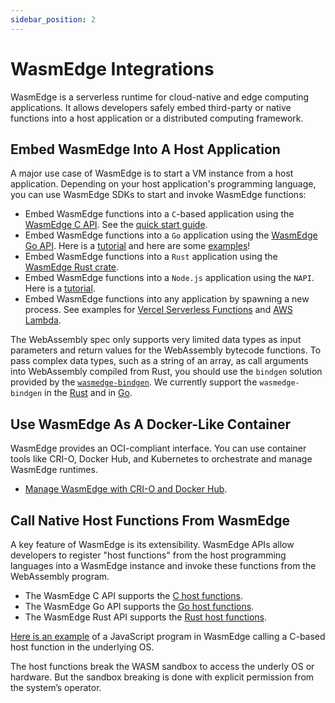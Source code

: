 ```yaml
---
sidebar_position: 2
---
```


# WasmEdge Integrations

WasmEdge is a serverless runtime for cloud-native and edge computing applications. It allows developers safely embed third-party or native functions into a host application or a distributed computing framework.

## Embed WasmEdge Into A Host Application

A major use case of WasmEdge is to start a VM instance from a host application. Depending on your host application's programming language, you can use WasmEdge SDKs to start and invoke WasmEdge functions:

- Embed WasmEdge functions into a `C`-based application using the [WasmEdge C API](/category/c-sdk-for-embedding-wasmedge). See the [quick start guide](../../embed/c/intro.md).
- Embed WasmEdge functions into a `Go` application using the [WasmEdge Go API](/category/go-sdk-for-embedding-wasmedge). Here is a [tutorial](https://www.secondstate.io/articles/extend-golang-app-with-webassembly-rust/) and here are some [examples](https://github.com/second-state/WasmEdge-go-examples)!
- Embed WasmEdge functions into a `Rust` application using the [WasmEdge Rust crate](https://crates.io/crates/wasmedge-sdk).
- Embed WasmEdge functions into a `Node.js` application using the `NAPI`. Here is a [tutorial](https://www.secondstate.io/articles/getting-started-with-rust-function/).
- Embed WasmEdge functions into any application by spawning a new process. See examples for [Vercel Serverless Functions](https://www.secondstate.io/articles/vercel-wasmedge-webassembly-rust/) and [AWS Lambda](https://www.cncf.io/blog/2021/08/25/webassembly-serverless-functions-in-aws-lambda/).

The WebAssembly spec only supports very limited data types as input parameters and return values for the WebAssembly bytecode functions. To pass complex data types, such as a string of an array, as call arguments into WebAssembly compiled from Rust, you should use the `bindgen` solution provided by the [`wasmedge-bindgen`](https://crates.io/crates/wasmedge-bindgen). We currently support the `wasmedge-bindgen` in the [Rust](../../develop/rust/bindgen.md) and in [Go](../../embed/go/bindgen.md).

## Use WasmEdge As A Docker-Like Container

WasmEdge provides an OCI-compliant interface. You can use container tools like CRI-O, Docker Hub, and Kubernetes to orchestrate and manage WasmEdge runtimes.

- [Manage WasmEdge with CRI-O and Docker Hub](https://www.secondstate.io/articles/manage-webassembly-apps-in-wasmedge-using-docker-tools/).

## Call Native Host Functions From WasmEdge

A key feature of WasmEdge is its extensibility. WasmEdge APIs allow developers to register "host functions" from the host programming languages into a WasmEdge instance and invoke these functions from the WebAssembly program.

- The WasmEdge C API supports the [C host functions](../../embed/c/host_function.md).
- The WasmEdge Go API supports the [Go host functions](https://github.com/second-state/WasmEdge-go-examples/tree/master/go_HostFunc#wasmedge-go-host-function-example).
- The WasmEdge Rust API supports the [Rust host functions](https://github.com/second-state/wasmedge-rustsdk-examples/blob/main/README.md#host-functions).

[Here is an example](https://www.secondstate.io/articles/call-native-functions-from-javascript/) of a JavaScript program in WasmEdge calling a C-based host function in the underlying OS.

The host functions break the WASM sandbox to access the underly OS or hardware. But the sandbox breaking is done with explicit permission from the system’s operator.
